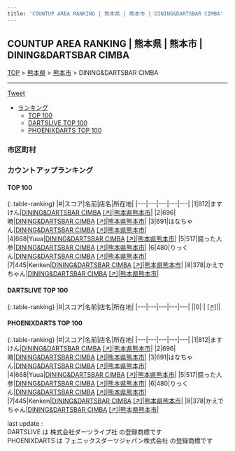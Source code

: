 ```yaml
---
title: 'COUNTUP AREA RANKING | 熊本県 | 熊本市 | DINING&DARTSBAR CIMBA'
---
```

## COUNTUP AREA RANKING | 熊本県 | 熊本市 | DINING&DARTSBAR CIMBA

[TOP](/darts/rank/) > [熊本県](/darts/rank/熊本県/) > [熊本市](/darts/rank/熊本県/熊本市/) > DINING&DARTSBAR CIMBA

___

<a href="https://twitter.com/share?ref_src=twsrc%5Etfw" data-text="COUNTUP AREA RANKING | 熊本県熊本市DINING&DARTSBAR CIMBA" class="twitter-share-button" data-hashtags="DARTSLIVE,PHOENIXDARTS,darts,ダーツ" data-show-count="false">Tweet</a>

* [ランキング](#カウントアップランキング)
    * [TOP 100](#top-100)
    * [DARTSLIVE TOP 100](#dartslive-top-100)
    * [PHOENIXDARTS TOP 100](#phoenixdarts-top-100)

### 市区町村

<ul>

</ul>

### カウントアップランキング

#### TOP 100



{:.table-ranking}
|#|スコア|名前|店名|所在地|
|---|---|---|---|---|
|1|812|<span class="rank-name-pd">ますけん</span>|<a href="/darts/rank/shops/92370.html">DINING&DARTSBAR CIMBA</a> <a href="https://vs.phoenixdarts.com/jp/shop/shopDetailInfo/s_92370?s_seq=92370">[↗]</a>|<a href="/darts/rank/熊本県/熊本市">熊本県熊本市</a>|
|2|696|<span class="rank-name-pd">暁</span>|<a href="/darts/rank/shops/92370.html">DINING&DARTSBAR CIMBA</a> <a href="https://vs.phoenixdarts.com/jp/shop/shopDetailInfo/s_92370?s_seq=92370">[↗]</a>|<a href="/darts/rank/熊本県/熊本市">熊本県熊本市</a>|
|3|691|<span class="rank-name-pd">はなちゃん</span>|<a href="/darts/rank/shops/92370.html">DINING&DARTSBAR CIMBA</a> <a href="https://vs.phoenixdarts.com/jp/shop/shopDetailInfo/s_92370?s_seq=92370">[↗]</a>|<a href="/darts/rank/熊本県/熊本市">熊本県熊本市</a>|
|4|668|<span class="rank-name-pd">Yuua</span>|<a href="/darts/rank/shops/92370.html">DINING&DARTSBAR CIMBA</a> <a href="https://vs.phoenixdarts.com/jp/shop/shopDetailInfo/s_92370?s_seq=92370">[↗]</a>|<a href="/darts/rank/熊本県/熊本市">熊本県熊本市</a>|
|5|517|<span class="rank-name-pd">腐った人参</span>|<a href="/darts/rank/shops/92370.html">DINING&DARTSBAR CIMBA</a> <a href="https://vs.phoenixdarts.com/jp/shop/shopDetailInfo/s_92370?s_seq=92370">[↗]</a>|<a href="/darts/rank/熊本県/熊本市">熊本県熊本市</a>|
|6|480|<span class="rank-name-pd">りっくん</span>|<a href="/darts/rank/shops/92370.html">DINING&DARTSBAR CIMBA</a> <a href="https://vs.phoenixdarts.com/jp/shop/shopDetailInfo/s_92370?s_seq=92370">[↗]</a>|<a href="/darts/rank/熊本県/熊本市">熊本県熊本市</a>|
|7|445|<span class="rank-name-pd">Kenken</span>|<a href="/darts/rank/shops/92370.html">DINING&DARTSBAR CIMBA</a> <a href="https://vs.phoenixdarts.com/jp/shop/shopDetailInfo/s_92370?s_seq=92370">[↗]</a>|<a href="/darts/rank/熊本県/熊本市">熊本県熊本市</a>|
|8|378|<span class="rank-name-pd">かえでちゃん</span>|<a href="/darts/rank/shops/92370.html">DINING&DARTSBAR CIMBA</a> <a href="https://vs.phoenixdarts.com/jp/shop/shopDetailInfo/s_92370?s_seq=92370">[↗]</a>|<a href="/darts/rank/熊本県/熊本市">熊本県熊本市</a>|


#### DARTSLIVE TOP 100



{:.table-ranking}
|#|スコア|名前|店名|所在地|
|---|---|---|---|---|
||0|<span class="rank-name-dl"> </span>|<a href="/darts/rank/shops/.html"></a> <a href="">[↗]</a>|<a href="/darts/rank//"></a>|


#### PHOENIXDARTS TOP 100



{:.table-ranking}
|#|スコア|名前|店名|所在地|
|---|---|---|---|---|
|1|812|<span class="rank-name-pd">ますけん</span>|<a href="/darts/rank/shops/92370.html">DINING&DARTSBAR CIMBA</a> <a href="https://vs.phoenixdarts.com/jp/shop/shopDetailInfo/s_92370?s_seq=92370">[↗]</a>|<a href="/darts/rank/熊本県/熊本市">熊本県熊本市</a>|
|2|696|<span class="rank-name-pd">暁</span>|<a href="/darts/rank/shops/92370.html">DINING&DARTSBAR CIMBA</a> <a href="https://vs.phoenixdarts.com/jp/shop/shopDetailInfo/s_92370?s_seq=92370">[↗]</a>|<a href="/darts/rank/熊本県/熊本市">熊本県熊本市</a>|
|3|691|<span class="rank-name-pd">はなちゃん</span>|<a href="/darts/rank/shops/92370.html">DINING&DARTSBAR CIMBA</a> <a href="https://vs.phoenixdarts.com/jp/shop/shopDetailInfo/s_92370?s_seq=92370">[↗]</a>|<a href="/darts/rank/熊本県/熊本市">熊本県熊本市</a>|
|4|668|<span class="rank-name-pd">Yuua</span>|<a href="/darts/rank/shops/92370.html">DINING&DARTSBAR CIMBA</a> <a href="https://vs.phoenixdarts.com/jp/shop/shopDetailInfo/s_92370?s_seq=92370">[↗]</a>|<a href="/darts/rank/熊本県/熊本市">熊本県熊本市</a>|
|5|517|<span class="rank-name-pd">腐った人参</span>|<a href="/darts/rank/shops/92370.html">DINING&DARTSBAR CIMBA</a> <a href="https://vs.phoenixdarts.com/jp/shop/shopDetailInfo/s_92370?s_seq=92370">[↗]</a>|<a href="/darts/rank/熊本県/熊本市">熊本県熊本市</a>|
|6|480|<span class="rank-name-pd">りっくん</span>|<a href="/darts/rank/shops/92370.html">DINING&DARTSBAR CIMBA</a> <a href="https://vs.phoenixdarts.com/jp/shop/shopDetailInfo/s_92370?s_seq=92370">[↗]</a>|<a href="/darts/rank/熊本県/熊本市">熊本県熊本市</a>|
|7|445|<span class="rank-name-pd">Kenken</span>|<a href="/darts/rank/shops/92370.html">DINING&DARTSBAR CIMBA</a> <a href="https://vs.phoenixdarts.com/jp/shop/shopDetailInfo/s_92370?s_seq=92370">[↗]</a>|<a href="/darts/rank/熊本県/熊本市">熊本県熊本市</a>|
|8|378|<span class="rank-name-pd">かえでちゃん</span>|<a href="/darts/rank/shops/92370.html">DINING&DARTSBAR CIMBA</a> <a href="https://vs.phoenixdarts.com/jp/shop/shopDetailInfo/s_92370?s_seq=92370">[↗]</a>|<a href="/darts/rank/熊本県/熊本市">熊本県熊本市</a>|


<div class="footer border-top border-gray-light mt-5 pt-3 text-right text-gray">
    last update : <span style="font-weight: italic" id="foot_last_modified"></span><br />
    DARTSLIVE は 株式会社ダーツライブ社 の登録商標です<br />
    PHOENIXDARTS は フェニックスダーツジャパン株式会社 の登録商標です<br />
</div>

<script src="https://cdnjs.cloudflare.com/ajax/libs/jquery.tablesorter/2.31.3/js/jquery.tablesorter.min.js" integrity="sha512-qzgd5cYSZcosqpzpn7zF2ZId8f/8CHmFKZ8j7mU4OUXTNRd5g+ZHBPsgKEwoqxCtdQvExE5LprwwPAgoicguNg==" crossorigin="anonymous" referrerpolicy="no-referrer"></script>
<link rel="stylesheet" href="https://cdnjs.cloudflare.com/ajax/libs/jquery.tablesorter/2.31.3/css/theme.default.min.css" integrity="sha512-wghhOJkjQX0Lh3NSWvNKeZ0ZpNn+SPVXX1Qyc9OCaogADktxrBiBdKGDoqVUOyhStvMBmJQ8ZdMHiR3wuEq8+w==" crossorigin="anonymous" referrerpolicy="no-referrer" />
<script>
$(function() {
    $(".table-ranking").tablesorter({sortList:[[0, 0]]});
    $("#foot_last_modified").text(formatDate(new Date(document.lastModified), 'yyyy-MM-dd HH:mm:ss'));
});
</script>

<script async src="https://platform.twitter.com/widgets.js" charset="utf-8"></script>